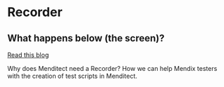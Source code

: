 # Recorder

## What happens below (the screen)?

[Read this blog](https://menditect.com/what-happens-below-the-screen)

Why does Menditect need a Recorder? How we can help Mendix testers with the creation of test scripts in Menditect.
